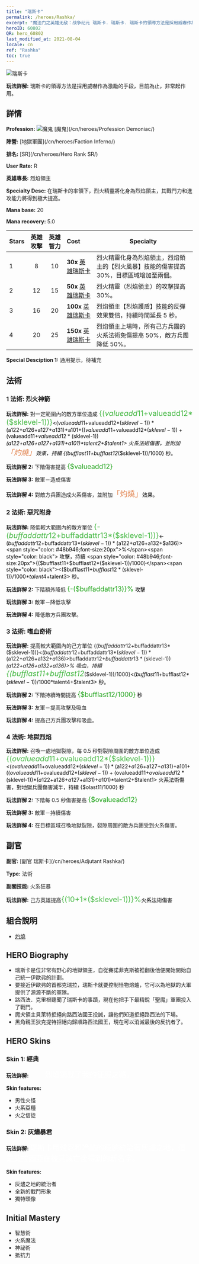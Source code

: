 ```yaml
---
title: "瑞斯卡"
permalink: /heroes/Rashka/
excerpt: "魔法门之英雄无敌：战争纪元 瑞斯卡. 瑞斯卡. 瑞斯卡的領導方法是採用威嚇作為激勵的手段，目前為止，非常起作用。"
heroID: 60802
QR: hero_60802
last_modified_at: 2021-08-04
locale: cn
ref: "Rashka"
toc: true
---
```

  ![瑞斯卡](/images/h/h_Rashka.jpg)

 **玩法詳解:** 瑞斯卡的領導方法是採用威嚇作為激勵的手段，目前為止，非常起作用。
## 詳情
 **Profession:** ![魔鬼](/images/h/h_prof_9.png)  [魔鬼](/cn/heroes/Profession Demoniac/)

 **陣營:** [地獄軍團](/cn/heroes/Faction Inferno/)

 **排名:** [SR](/cn/heroes/Hero Rank SR/)

 **User Rate:** R

 **英雄專長:** 烈焰領主

 **Specialty Desc:** 在瑞斯卡的率領下，烈火精靈將化身為烈焰領主，其戰鬥力和進攻能力將得到極大提高。

 **Mana base:** 20

 **Mana recovery:** 5.0


  | Stars | 英雄攻擊 | 英雄智力 | Cost |     Specialty     |
  |---------|:---------------:|:---------------:|:--|--------------------|
  |    1    | 8 | 10 | **30x** [英雄瑞斯卡](/cn/Items/her_384/) | 烈火精靈化身為烈焰領主，烈焰領主的【烈火風暴】技能的傷害提高 30%，目標區域增加至兩個。 |
  |    2    | 12 | 15 | **50x** [英雄瑞斯卡](/cn/Items/her_384/) | 烈火精靈（烈焰領主）的攻擊提高 30%。 |
  |    3    | 16 | 20 | **100x** [英雄瑞斯卡](/cn/Items/her_384/) | 烈焰領主【烈焰護盾】技能的反彈效果雙倍，持續時間延長 5 秒。 |
  |    4    | 20 | 25 | **150x** [英雄瑞斯卡](/cn/Items/her_384/) | 烈焰領主上場時，所有己方兵團的火系法術免傷提高 50%，敵方兵團降低 50%。 |

 **Special Desciption 1:** 通用提示，待補充

## 法術
### 1 法術: 烈火神箭
 **玩法詳解:** 對一定範圍內的敵方單位造成 <span style="color: #48b946;font-size:20px">{($valueadd11+$valueadd12*($sklevel-1))}</span><span style="color: black"><($valueadd11+$valueadd12*($sklevel-1))*($a122+$a126+$a127+$a131)+$a101+(($valueadd11+$valueadd12*($sklevel-1))+($valueadd11+$valueadd12*($sklevel-1))*($a122+$a126+$a127+$a131)+$a101)*$talent2+$talent1> 火系法術傷害，並附加<span style="color: #e07c44;font-size:20px">「灼燒」</span><span style="color: black">效果，持續 {($bufflast11+$bufflast12*($sklevel-1))/1000} 秒。

 **玩法詳解 2:** 下階傷害提高 <span style="color: #1ca216;font-size:18px">{$valueadd12}</span><span style="color: black">

 **玩法詳解 3:** 敵軍－造成傷害

 **玩法詳解 4:** 對敵方兵團造成火系傷害，並附加<span style="color: #e07c44;font-size:20px">「灼燒」</span><span style="color: black">效果。

### 2 法術: 惡咒附身
 **玩法詳解:** 降低較大範圍內的敵方單位 <span style="color: #48b946;font-size:20px">{-($buffaddattr12+$buffaddattr13*($sklevel-1))}</span><span style="color: black"><-($buffaddattr12+$buffaddattr13*($sklevel-1))*($a122+$a126+$a132+$a136)><span style="color: #48b946;font-size:20px">%</span><span style="color: black"> 攻擊，持續 <span style="color: #48b946;font-size:20px">{($bufflast11+$bufflast12*($sklevel-1))/1000}</span><span style="color: black"><($bufflast11+$bufflast12*($sklevel-1))/1000*$talent4+$talent3> 秒。

 **玩法詳解 2:** 下階額外降低 <span style="color: #1ca216;font-size:18px">{-($buffaddattr13)}%</span><span style="color: black"> 攻擊

 **玩法詳解 3:** 敵軍－降低攻擊

 **玩法詳解 4:** 降低敵方兵團攻擊。

### 3 法術: 嗜血奇術
 **玩法詳解:** 提高較大範圍內的己方單位 {($buffaddattr12+$buffaddattr13*($sklevel-1))}<($buffaddattr12+$buffaddattr13*($sklevel-1))*($a122+$a126+$a132+$a136)>% 攻擊和 {($buffaddattr22+$buffaddattr23*($sklevel-1))}<($buffaddattr12+$buffaddattr13*($sklevel-1))*($a122+$a126+$a132+$a136)>% 吸血，持續 <span style="color: #48b946;font-size:20px">{($bufflast11+$bufflast12*($sklevel-1))/1000}</span><span style="color: black"><($bufflast11+$bufflast12*($sklevel-1))/1000*$talent4+$talent3> 秒。

 **玩法詳解 2:** 下階持續時間提高 <span style="color: #1ca216;font-size:18px">{$bufflast12/1000}</span><span style="color: black"> 秒

 **玩法詳解 3:** 友軍－提高攻擊及吸血

 **玩法詳解 4:** 提高己方兵團攻擊和吸血。

### 4 法術: 地獄烈焰
 **玩法詳解:** 召喚一處地獄裂隙，每 0.5 秒對裂隙周圍的敵方單位造成 <span style="color: #48b946;font-size:20px">{($ovalueadd11+$ovalueadd12*($sklevel-1))}</span><span style="color: black"><($ovalueadd11+$ovalueadd12*($sklevel-1))*($a122+$a126+$a127+$a131)+$a101+(($ovalueadd11+$ovalueadd12*($sklevel-1))+($ovalueadd11+$ovalueadd12*($sklevel-1))*($a122+$a126+$a127+$a131)+$a101)*$talent2+$talent1> 火系法術傷害，對地獄兵團傷害減半，持續 {$olast11/1000} 秒

 **玩法詳解 2:** 下階每 0.5 秒傷害提高 <span style="color: #1ca216;font-size:18px">{$ovalueadd12}</span><span style="color: black">

 **玩法詳解 3:** 敵軍－持續傷害

 **玩法詳解 4:** 在目標區域召喚地獄裂隙，裂隙周圍的敵方兵團受到火系傷害。


## 副官

 **副官:**  [副官 瑞斯卡](/cn/heroes/Adjutant Rashka/) 

 **Type:**  法術 

 **副關技能:**  火系狂暴 

 **玩法詳解:** 己方英雄提高<span style="color: #48b946;font-size:20px">{(10+1*($sklevel-1))}%</span><span style="color: black">火系法術傷害

## 組合說明

* [灼燒](/cn/combination/灼燒/) 

## HERO Biography
   - 瑞斯卡是位非常有野心的地獄領主，自從賽諾菲克斯被推翻後他便開始開始自己統一伊歐弗的計劃。
   - 要接近伊歐弗的首都克瑞拉，瑞斯卡就要控制怪物熔爐，它可以為地獄的大軍提供了源源不斷的軍隊。
   - 路西法．克里根聽聞了瑞斯卡的事蹟，現在他把手下最精銳「聖魔」軍團投入了戰鬥。
   - 魔犬領主貝萊特拒絕向路西法國王投誠，讓他們知道拒絕路西法的下場。
   - 黑角親王狄克提特拒絕向歸順路西法國王，現在可以消滅最後的反抗者了。

## HERO Skins
### Skin 1: **經典**

 **玩法詳解:** <span style="color: #ffffff;font-size:20px">　　烈焰鋪就了我的征服之路。</span>

 **Skin features:** 

   - 男性火怪
   - 火系亞種
   - 火之信徒

### Skin 2: **灰燼暴君**

 **玩法詳解:** <span style="color: #ffffff;font-size:20px">瑞斯卡用殘忍和冷酷的鐵腕統治著灰燼之地，這是艾拉西亞在被其滅亡後得到的新名字。</span>

 **Skin features:** 

   - 灰燼之地的統治者
   - 全新的戰鬥形象
   - 獨特頭像


## Initial Mastery
   - 智慧術
   - 火系魔法
   - 神祕術
   - 抵抗力
